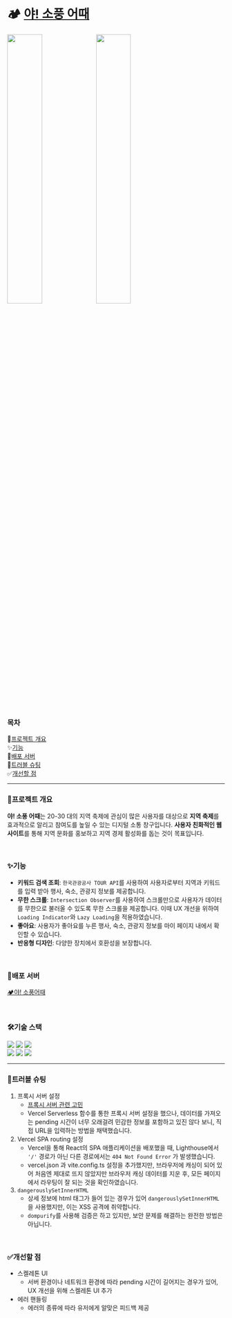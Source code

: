 # 🏕️ [야! 소풍 어때](https://oho-picnic.vercel.app/)

<img src="https://github.com/user-attachments/assets/637fdee8-70af-4b4e-8bf4-adb93caecd30" width="40%" /> 
<img src="https://github.com/user-attachments/assets/ec867413-bf6d-4941-820d-f4ba7a6970cc" width="40%" />

### 목차

📖[프로젝트 개요](#📖프로젝트-개요) <br />
✨[기능](#✨기능) <br />
🔗[배포 서버](#🔗배포-서버) <br /> 
🤔[트러블 슈팅](#🤔트러블-슈팅) <br />
✅[개선할 점](#✅개선할-점) <br />

---

### 📖프로젝트 개요

**야! 소풍 어때**는 20-30 대의 지역 축제에 관심이 많은 사용자를 대상으로 **지역 축제**를 효과적으로 알리고 참여도를 높일 수 있는 디지털 소통 창구입니다. **사용자 친화적인 웹 사이트**를 통해 지역 문화를 홍보하고 지역 경제 활성화를 돕는 것이 목표입니다.

<br />

### ✨기능

- **키워드 검색 조회**: `한국관광공사 TOUR API`를 사용하여 사용자로부터 지역과 키워드를 입력 받아 행사, 숙소, 관광지 정보를 제공합니다.
- **무한 스크롤**: `Intersection Observer`를 사용하여 스크롤만으로 사용자가 데이터를 무한으로 불러올 수 있도록 무한 스크롤을 제공합니다. 이때 UX 개선을 위하여 `Loading Indicator`와 `Lazy Loading`을 적용하였습니다.
- **좋아요**: 사용자가 좋아요를 누른 행사, 숙소, 관광지 정보를 마이 페이지 내에서 확인할 수 있습니다.
- **반응형 디자인**: 다양한 장치에서 호환성을 보장합니다.

<br />

### 🔗배포 서버

[🏕️야! 소풍어때](https://oho-picnic.vercel.app/)

<br />

### 🛠️기술 스택

<img  src="https://img.shields.io/badge/react-61DAFB?style=for-the-badge&logo=react&logoColor=white"> <img  src="https://img.shields.io/badge/emotion-DB7093?style=for-the-badge&logo=emotion&logoColor=white"> <img  src="https://img.shields.io/badge/react--router-CA4245?style=for-the-badge&logo=react router&logoColor=white"><br />
<img  src="https://img.shields.io/badge/react--query-FF4154?style=for-the-badge&logo=react query&logoColor=white"> <img  src="https://img.shields.io/badge/axios-5A29E4?style=for-the-badge&logo=axios&logoColor=white"> <img  src="https://img.shields.io/badge/vercel-000000?style=for-the-badge&logo=vercel&logoColor=white">

---

### 🤔트러블 슈팅

1. 프록시 서버 설정
   - [프록시 서버 관련 고민](https://laced-snapdragon-0cd.notion.site/proxy-112e7dfd77448076a8b0ee89177987b4?pvs=4)
   - Vercel Serverless 함수를 통한 프록시 서버 설정을 했으나, 데이터를 가져오는 pending 시간이 너무 오래걸려 민감한 정보를 포함하고 있진 않다 보니, 직접 URL을 입력하는 방법을 채택했습니다.
2. Vercel SPA routing 설정
   - Vercel을 통해 React의 SPA 애플리케이션을 배포했을 때, Lighthouse에서 `'/'` 경로가 아닌 다른 경로에서는 `404 Not Found Error` 가 발생했습니다.
   - vercel.json 과 vite.config.ts 설정을 추가했지만, 브라우저에 캐싱이 되어 있어 처음엔 제대로 뜨지 않았지만 브라우저 캐싱 데이터를 지운 후, 모든 페이지에서 라우팅이 잘 되는 것을 확인하였습니다.
3. `dangerouslySetInnerHTML`
   - 상세 정보에 html 태그가 들어 있는 경우가 있어 `dangerouslySetInnerHTML`을 사용했지만, 이는 XSS 공격에 취약합니다.
   - `dompurify`를 사용해 검증은 하고 있지만, 보안 문제를 해결하는 완전한 방법은 아닙니다.

<br />

### ✅개선할 점

- 스켈레톤 UI
  - 서버 환경이나 네트워크 환경에 따라 pending 시간이 길어지는 경우가 있어, UX 개선을 위해 스켈레톤 UI 추가
- 에러 핸들링
  - 에러의 종류에 따라 유저에게 알맞은 피드백 제공
